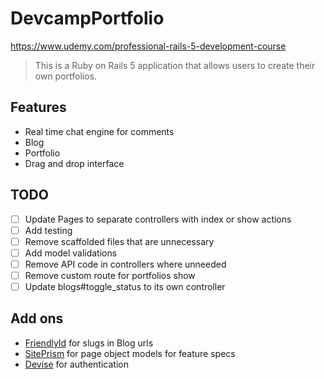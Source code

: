 # DevcampPortfolio

https://www.udemy.com/professional-rails-5-development-course

> This is a Ruby on Rails 5 application that allows users to create their own
  portfolios.

## Features

- Real time chat engine for comments
- Blog
- Portfolio
- Drag and drop interface

## TODO

- [ ] Update Pages to separate controllers with index or show actions
- [ ] Add testing
- [ ] Remove scaffolded files that are unnecessary
- [ ] Add model validations
- [ ] Remove API code in controllers where unneeded
- [ ] Remove custom route for portfolios show
- [ ] Update blogs#toggle_status to its own controller

## Add ons

- [FriendlyId](https://github.com/norman/friendly_id) for slugs in Blog urls
- [SitePrism](https://github.com/natritmeyer/site_prism) for page object models
  for feature specs
- [Devise](https://github.com/plataformatec/devise) for authentication
